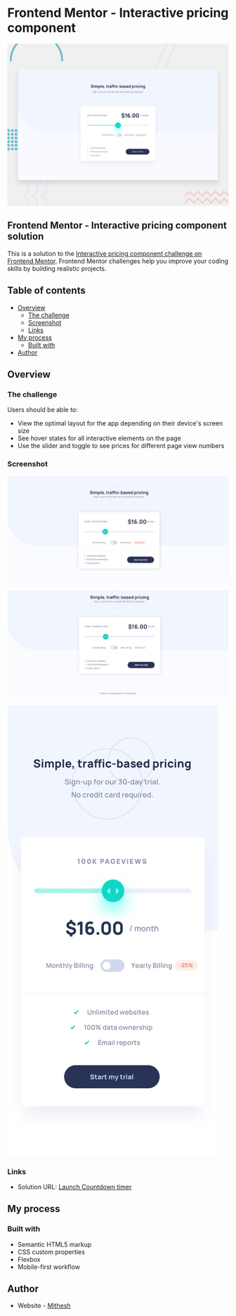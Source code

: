 # Frontend Mentor - Interactive pricing component

![Design preview for the Interactive pricing component coding challenge](./design/desktop-preview.jpg)

## Frontend Mentor - Interactive pricing component solution

This is a solution to the [Interactive pricing component challenge on Frontend Mentor](https://www.frontendmentor.io/challenges/interactive-pricing-component-t0m8PIyY8). Frontend Mentor challenges help you improve your coding skills by building realistic projects. 

## Table of contents

- [Overview](#overview)
  - [The challenge](#the-challenge)
  - [Screenshot](#screenshot)
  - [Links](#links)
- [My process](#my-process)
  - [Built with](#built-with)
- [Author](#author)


## Overview

### The challenge

Users should be able to:

- View the optimal layout for the app depending on their device's screen size
- See hover states for all interactive elements on the page
- Use the slider and toggle to see prices for different page view numbers

### Screenshot

![screenshots](https://github.com/Mithesh14/Interactive-pricing-component/blob/main/images/image1.jpg)

![screenshots](https://github.com/Mithesh14/Interactive-pricing-component/blob/main/images/image2.jpg)

![screenshots](https://github.com/Mithesh14/Interactive-pricing-component/blob/main/images/mobile-design.jpg)


### Links

- Solution URL: <a href="https://mithesh14.github.io/Launch-countdown-timer-main/">Launch Countdown timer</a>

## My process

### Built with

- Semantic HTML5 markup
- CSS custom properties
- Flexbox
- Mobile-first workflow

## Author

- Website - [Mithesh](https://mithesh14.netlify.app/)


